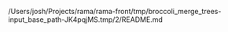 /Users/josh/Projects/rama/rama-front/tmp/broccoli_merge_trees-input_base_path-JK4pqjMS.tmp/2/README.md